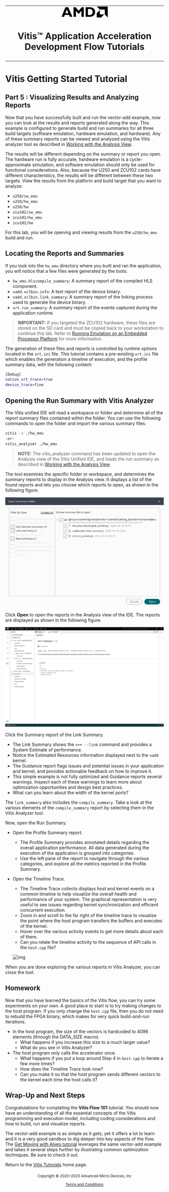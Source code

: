 ﻿<table class="sphinxhide" width="100%">
 <tr>
   <td align="center"><img src="https://raw.githubusercontent.com/Xilinx/Image-Collateral/main/xilinx-logo.png" width="30%"/><h1>Vitis™ Application Acceleration Development Flow Tutorials</h1>
   </td>
 </tr>
 <tr>
 <td>
 </td>
 </tr>
</table>

# Vitis Getting Started Tutorial

## Part 5 : Visualizing Results and Analyzing Reports

Now that you have successfully built and run the vector-add example, now you can look at the results and reports generated along the way. This example is configured to generate build and run summaries for all three build targets (software emulation, hardware emulation, and hardware). Any of these summary reports can be viewed and analyzed using the Vitis analyzer tool as described in [Working with the Analysis View](https://docs.amd.com/access/sources/dita/topic?Doc_Version=2023.2%20English&url=ug1393-vitis-application-acceleration&resourceid=bmv1632721179781.html).

The results will be different depending on the summary or report you open. The hardware run is fully accurate, hardware emulation is a cycle-approximate simulation, and software emulation should only be used for functional considerations. Also, because the U250 and ZCU102 cards have different characteristics, the results will be different between these two targets. View the results from the platform and build target that you want to analyze:

* `u250/sw_emu`
* `u250/hw_emu`
* `u250/hw`
* `zcu102/sw_emu`
* `zcu102/hw_emu`
* `zcu102/hw`

For this lab, you will be opening and viewing results from the `u250/hw_emu` build and run.

## Locating the Reports and Summaries

If you look into the `hw_emu` directory where you built and ran the application, you will notice that a few files were generated by the tools:

* `hw_emu.hlscompile_summary`: A summary report of the compiled HLS component.
* `vadd.xclbin.info`: A text report of the device binary.
* `vadd.xclbin.link_summary`: A summary report of the linking process used to generate the device binary.
* `xrt.run_summary`: A summary report of the events captured during the application runtime.

>**IMPORTANT:** If you targeted the ZCU102 hardware, these files are stored on the SD card and must be copied back to your workstation to continue this lab. Refer to [Running Emulation on an Embedded Processor Platform](https://docs.amd.com/access/sources/dita/topic?Doc_Version=2023.2%20English&url=ug1393-vitis-application-acceleration&resourceid=lei1600364954309.html) for more information.

The generation of these files and reports is controlled by runtime options located in the `xrt.ini` file.  This tutorial contains a pre-existing `xrt.ini` file which enables the generation a timeline of execution, and the profile summary data, with the following content:

```bash
[Debug]
native_xrt_trace=true
device_trace=fine
```

## Opening the Run Summary with Vitis Analyzer

The Vitis unified IDE will read a workspace or folder and determine all of the report summary files contained within the folder. You can use the following commands to open the folder and import the various summary files:

```bash
vitis -a ./hw_emu
-or-
vitis_analyzer ./hw_emu
```

>**NOTE:** The vitis_analyzer command has been updated to open the Analysis view of the Vitis Unified IDE, and loads the run summary as described in [Working with the Analysis View](https://docs.amd.com/access/sources/dita/topic?Doc_Version=2023.2%20English&url=ug1393-vitis-application-acceleration&resourceid=bmv1632721179781.html). 

The tool examines the specific folder or workspace, and determines the summary reports to display in the Analysis view. It displays a list of the found reports and lets you choose which reports to open, as shown in the following figure. 

 ![Open Summary](./images/analysis-view-summary.png)

Click **Open** to open the reports in the Analysis view of the IDE. The reports are displayed as shown in the following figure. 

![Open Summary](./images/analysis-view-reports.png)

Click the Summary report of the Link Summary.
  * The Link Summary shows the `v++ --link` command and provides a System Estimate of performance.
  * Notice the Estimated Resources information displayed next to the `vadd` kernel.
  * The Guidance report flags issues and potential issues in your application and kernel, and provides actionable feedback on how to improve it.
  * This simple example is not fully optimized and Guidance reports several warnings. Inspect each of these warnings to learn more about optimization opportunities and design best practices.
  * What can you learn about the width of the kernel ports?

The `link_summary` also includes the `compile_summary`. Take a look at the various elements of the `compile_summary` report by selecting them in the Vitis Analyzer tool.

Now, open the Run Summary.

* Open the Profile Summary report.
  * The Profile Summary provides annotated details regarding the overall application performance. All data generated during the execution of the application is grouped into categories.
  * Use the left pane of the report to navigate through the various categories, and explore all the metrics reported in the Profile Summary.
* Open the Timeline Trace.
  * The Timeline Trace collects displays host and kernel events on a common timeline to help visualize the overall health and performance of your system. The graphical representation is very useful to see issues regarding kernel synchronization and efficient concurrent execution.
  * Zoom in and scroll to the far right of the timeline trace to visualize the point where the host program transfers the buffers and executes of the kernel.
  * Hover over the various activity events to get more details about each of them.
  * Can you relate the timeline activity to the sequence of API calls in the `host.cpp` file?

  ![img](./images/part5_timeline_trace.png)

When you are done exploring the various reports in Vitis Analyzer, you can close the tool.

## Homework

Now that you have learned the basics of the Vitis flow, you can try some experiments on your own. A good place to start is to try making changes to the host program. If you only change the `host.cpp` file, then you do not need to rebuild the FPGA binary, which makes for very quick build-and-run iterations.

* In the host program, the size of the vectors is hardcoded to 4096 elements (through the DATA_SIZE macro).
  * What happens if you increase this size to a much larger value?
  * What do you see in Vitis Analyzer?
* The host program only calls the accelerator once.
  * What happens if you put a loop around Step 4 in `host.cpp` to iterate a few more times?
  * How does the Timeline Trace look now?
  * Can you make it so that the host program sends different vectors to the kernel each time the host calls it?

## Wrap-Up and Next Steps

Congratulations for completing the **Vitis Flow 101** tutorial. You should now have an understanding of all the essential concepts of the Vitis programming and execution model, including coding considerations and how to build, run and visualize reports.

The vector-add example is as simple as it gets, yet it offers a lot to learn and it is a very good sandbox to dig deeper into key aspects of the flow. The [Get Moving with Alveo tutorial](https://developer.xilinx.com/en/articles/acceleration-basics.html) leverages the same vector-add example and takes it several steps further by illustrating common optimization techniques. Be sure to check it out.

Return to the [Vitis Tutorials](https://github.com/Xilinx/Vitis-Tutorials) home page.

<p class="sphinxhide" align="center"><sub>Copyright © 2020–2023 Advanced Micro Devices, Inc</sub></p>

<p class="sphinxhide" align="center"><sup><a href="https://www.amd.com/en/corporate/copyright">Terms and Conditions</a></sup></p>
